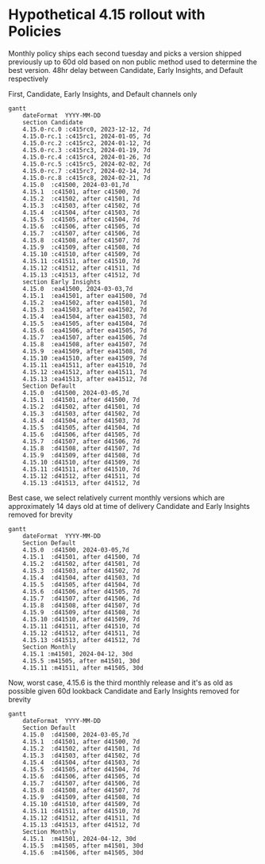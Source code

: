 # Hypothetical 4.15 rollout with Policies
Monthly policy ships each second tuesday and picks a version shipped previously up to 60d old based on non public method used to determine the best version. 
48hr delay between Candidate, Early Insights, and Default respectively

First, Candidate, Early Insights, and Default channels only
```mermaid
gantt
    dateFormat  YYYY-MM-DD
    section Candidate
    4.15.0-rc.0 :c415rc0, 2023-12-12, 7d
    4.15.0-rc.1 :c415rc1, 2024-01-05, 7d
    4.15.0-rc.2 :c415rc2, 2024-01-12, 7d
    4.15.0-rc.3 :c415rc3, 2024-01-19, 7d
    4.15.0-rc.4 :c415rc4, 2024-01-26, 7d
    4.15.0-rc.5 :c415rc5, 2024-02-02, 7d
    4.15.0-rc.7 :c415rc7, 2024-02-14, 7d
    4.15.0-rc.8 :c415rc8, 2024-02-21, 7d
    4.15.0  :c41500, 2024-03-01,7d
    4.15.1  :c41501, after c41500, 7d
    4.15.2  :c41502, after c41501, 7d
    4.15.3  :c41503, after c41502, 7d
    4.15.4  :c41504, after c41503, 7d
    4.15.5  :c41505, after c41504, 7d
    4.15.6  :c41506, after c41505, 7d
    4.15.7  :c41507, after c41506, 7d
    4.15.8  :c41508, after c41507, 7d
    4.15.9  :c41509, after c41508, 7d
    4.15.10 :c41510, after c41509, 7d
    4.15.11 :c41511, after c41510, 7d
    4.15.12 :c41512, after c41511, 7d
    4.15.13 :c41513, after c41512, 7d
    section Early Insights
    4.15.0  :ea41500, 2024-03-03,7d
    4.15.1  :ea41501, after ea41500, 7d
    4.15.2  :ea41502, after ea41501, 7d
    4.15.3  :ea41503, after ea41502, 7d
    4.15.4  :ea41504, after ea41503, 7d
    4.15.5  :ea41505, after ea41504, 7d
    4.15.6  :ea41506, after ea41505, 7d
    4.15.7  :ea41507, after ea41506, 7d
    4.15.8  :ea41508, after ea41507, 7d
    4.15.9  :ea41509, after ea41508, 7d
    4.15.10 :ea41510, after ea41509, 7d
    4.15.11 :ea41511, after ea41510, 7d
    4.15.12 :ea41512, after ea41511, 7d
    4.15.13 :ea41513, after ea41512, 7d
    Section Default
    4.15.0  :d41500, 2024-03-05,7d
    4.15.1  :d41501, after d41500, 7d
    4.15.2  :d41502, after d41501, 7d
    4.15.3  :d41503, after d41502, 7d
    4.15.4  :d41504, after d41503, 7d
    4.15.5  :d41505, after d41504, 7d
    4.15.6  :d41506, after d41505, 7d
    4.15.7  :d41507, after d41506, 7d
    4.15.8  :d41508, after d41507, 7d
    4.15.9  :d41509, after d41508, 7d
    4.15.10 :d41510, after d41509, 7d
    4.15.11 :d41511, after d41510, 7d
    4.15.12 :d41512, after d41511, 7d
    4.15.13 :d41513, after d41512, 7d
```

Best case, we select relatively current monthly versions which are approximately 14 days old at time of delivery
Candidate and Early Insights removed for brevity
```mermaid
gantt
    dateFormat  YYYY-MM-DD
    Section Default
    4.15.0  :d41500, 2024-03-05,7d
    4.15.1  :d41501, after d41500, 7d
    4.15.2  :d41502, after d41501, 7d
    4.15.3  :d41503, after d41502, 7d
    4.15.4  :d41504, after d41503, 7d
    4.15.5  :d41505, after d41504, 7d
    4.15.6  :d41506, after d41505, 7d
    4.15.7  :d41507, after d41506, 7d
    4.15.8  :d41508, after d41507, 7d
    4.15.9  :d41509, after d41508, 7d
    4.15.10 :d41510, after d41509, 7d
    4.15.11 :d41511, after d41510, 7d
    4.15.12 :d41512, after d41511, 7d
    4.15.13 :d41513, after d41512, 7d
    Section Monthly
    4.15.1 :m41501, 2024-04-12, 30d
    4.15.5 :m41505, after m41501, 30d
    4.15.11 :m41511, after m41505, 30d
```

Now, worst case, 4.15.6 is the third monthly release and it's as old as possible given 60d lookback
Candidate and Early Insights removed for brevity
```mermaid
gantt
    dateFormat  YYYY-MM-DD
    Section Default
    4.15.0  :d41500, 2024-03-05,7d
    4.15.1  :d41501, after d41500, 7d
    4.15.2  :d41502, after d41501, 7d
    4.15.3  :d41503, after d41502, 7d
    4.15.4  :d41504, after d41503, 7d
    4.15.5  :d41505, after d41504, 7d
    4.15.6  :d41506, after d41505, 7d
    4.15.7  :d41507, after d41506, 7d
    4.15.8  :d41508, after d41507, 7d
    4.15.9  :d41509, after d41508, 7d
    4.15.10 :d41510, after d41509, 7d
    4.15.11 :d41511, after d41510, 7d
    4.15.12 :d41512, after d41511, 7d
    4.15.13 :d41513, after d41512, 7d
    Section Monthly
    4.15.1  :m41501, 2024-04-12, 30d
    4.15.5  :m41505, after m41501, 30d
    4.15.6  :m41506, after m41505, 30d
```



